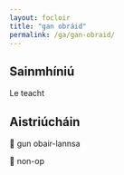 ```yaml
---
layout: focloir
title: "gan obráid"
permalink: /ga/gan-obraid/
---
```


## Sainmhíniú

Le teacht

## Aistriúcháin

&#x1f3f4;&#xe0067;&#xe0062;&#xe0073;&#xe0063;&#xe0074;&#xe007f; gun obair-lannsa

&#x1f3f4;&#xe0067;&#xe0062;&#xe0065;&#xe006e;&#xe0067;&#xe007f; non-op
